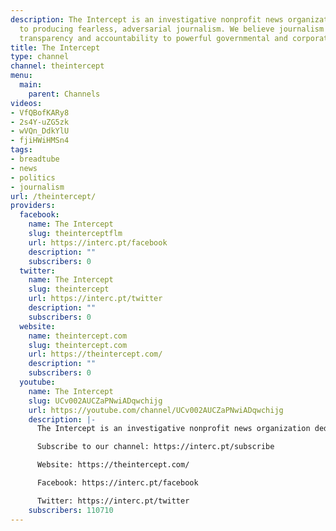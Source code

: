 ```yaml
---
description: The Intercept is an investigative nonprofit news organization dedicated
  to producing fearless, adversarial journalism. We believe journalism should bring
  transparency and accountability to powerful governmental and corporate institutions.
title: The Intercept
type: channel
channel: theintercept
menu:
  main:
    parent: Channels
videos:
- VfQBofKARy8
- 2s4Y-uZG5zk
- wVQn_DdkYlU
- fjiHWiHMSn4
tags:
- breadtube
- news
- politics
- journalism
url: /theintercept/
providers:
  facebook:
    name: The Intercept
    slug: theinterceptflm
    url: https://interc.pt/facebook
    description: ""
    subscribers: 0
  twitter:
    name: The Intercept
    slug: theintercept
    url: https://interc.pt/twitter
    description: ""
    subscribers: 0
  website:
    name: theintercept.com
    slug: theintercept.com
    url: https://theintercept.com/
    description: ""
    subscribers: 0
  youtube:
    name: The Intercept
    slug: UCv002AUCZaPNwiADqwchijg
    url: https://youtube.com/channel/UCv002AUCZaPNwiADqwchijg
    description: |-
      The Intercept is an investigative nonprofit news organization dedicated to producing fearless, adversarial journalism. We believe journalism should bring transparency and accountability to powerful governmental and corporate institutions.

      Subscribe to our channel: https://interc.pt/subscribe

      Website: https://theintercept.com/

      Facebook: https://interc.pt/facebook

      Twitter: https://interc.pt/twitter
    subscribers: 110710
---
```

